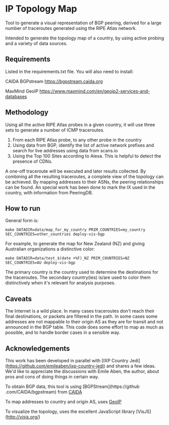 # IP Topology Map

Tool to generate a visual representation of BGP peering, derived for a large 
number of traceroutes generated using the RIPE Atlas network.

Intended to generate the topology map of a country, by using active probing 
and a variety of data sources.

## Requirements

Listed in the requirements.txt file. You will also need to install:

CAIDA BGPstream
https://bgpstream.caida.org

MaxMind GeoIP
https://www.maxmind.com/en/geoip2-services-and-databases

## Methodology

Using all the active RIPE Atlas probes in a given country, it will use three 
sets to generate a number of ICMP traceroutes.

1. From each RIPE Atlas probe, to any other probe in the country
2. Using data from BGP, identify the list of active network prefixes and 
search for live addresses using data from scans.io
3. Using the Top 100 Sites according to Alexa. This is helpful to detect the 
presence of CDNs.

A one-off traceroute will be executed and later results collected. By 
combining all the resulting traceroutes, a complete view of the topology can 
be achieved. By mapping addresses to their ASNs, the peering relationships 
can be found. An special work has been done to mark the IX used in the 
country, with information from PeeringDB.

## How to run

General form is:

```
make DATADIR=data/map_for_my_country PRIM_COUNTRIES=my_country 
SEC_COUNTRIES=other_countries deploy-vis-bgp
```

For example, to generate the map for New Zealand (NZ) and giving Australian 
organizations a distinctive color:

```
make DATADIR=data/test_$(date +%F)_NZ PRIM_COUNTRIES=NZ SEC_COUNTRIES=AU deploy-vis-bgp
```

The primary country is the country used to determine the destinations for the
 traceroutes. The secondary country(ies) is/are used to color them 
 distinctively when it's relevant for analysis purposes.
 
## Caveats

The Internet is a wild place. In many cases traceroutes don't reach their 
final destinations, or packets are filtered in the path. In some cases some 
addresses are not mappable to their origin AS as they are for transit and not announced 
in the BGP table. This code does some effort to map as much as possible, and 
to handle border cases in a sensible way.

## Acknowledgements

This work has been developed in parallel with [IXP Country Jedi]
(https://github.com/emileaben/ixp-country-jedi) and shares a few ideas. We'd 
like to appreciate the discussions with Emile Aben, the author, about pros 
and cons of doing things in certain way.

To obtain BGP data, this tool is using [BGPStream](https://github
.com/CAIDA/bgpstream) from [CAIDA](https://www.caida.org)

To map addresses to country and origin AS, uses [GeoIP](https://www.maxmind.com)

To visualize the topology, uses the excellent JavaScript library [VisJS]
(http://visjs.org/)
